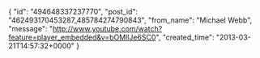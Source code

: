  {
   "id": "494648337237770",
   "post_id": "462493170453287_485784274790843",
   "from_name": "Michael Webb",
   "message": "http://www.youtube.com/watch?feature=player_embedded&v=bOMllJe6SC0",
   "created_time": "2013-03-21T14:57:32+0000"
 }
